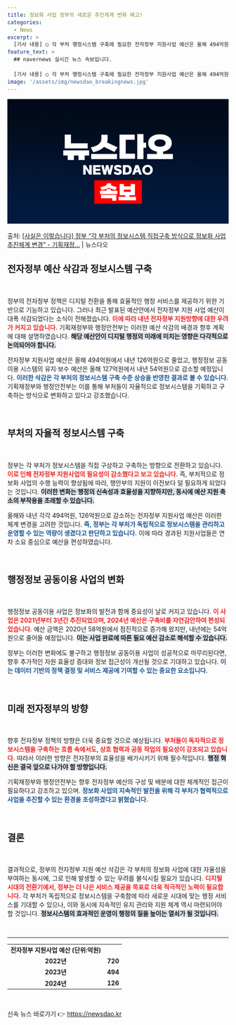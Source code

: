 ```yaml
---
title: 정보화 사업 정부의 새로운 추진체계 변화 예고!
categories:
  - News
excerpt: >
  [기사 내용] ○ 각 부처 행정시스템 구축에 필요한 전자정부 지원사업 예산은 올해 494억원에서 내년 126…
feature_text: >
  ## navernews 실시간 뉴스 속보입니다.

  [기사 내용] ○ 각 부처 행정시스템 구축에 필요한 전자정부 지원사업 예산은 올해 494억원에서 내년 126…
image: '/assets/img/newsdao_breakingnews.jpg'
---
```


![뉴스다오 속보](/assets/img/newsdao_breakingnews.jpg)

<p>출처: <a href="https://newsdao.kr/2656" rel="dofollow">[사실은 이렇습니다] 정부 “각 부처의 정보시스템 직접구축 방식으로 정보화 사업 추진체계 변경” - 기획재정…</a> | 뉴스다오</p>

<h2 data-ke-size="size26">전자정부 예산 삭감과 정보시스템 구축</h2>

<p data-ke-size="size16">&nbsp;</p>

정부의 전자정부 정책은 디지털 전환을 통해 효율적인 행정 서비스를 제공하기 위한 기반으로 기능하고 있습니다. 그러나 최근 발표된 예산안에서 전자정부 지원 사업 예산이 대폭 삭감되었다는 소식이 전해졌습니다. <b><span style="color: #ee2323;">이에 따라 내년 전자정부 지원방향에 대한 우려가 커지고 있습니다.</span></b> 기획재정부와 행정안전부는 이러한 예산 삭감의 배경과 향후 계획에 대해 설명하였습니다. <b><span style="background-color: #21538527;">해당 예산안이 디지털 행정의 미래에 미치는 영향은 다각적으로 논의되어야 합니다.</span></b>

전자정부 지원사업 예산은 올해 494억원에서 내년 126억원으로 줄었고, 행정정보 공동이용 시스템의 유지·보수 예산은 올해 127억원에서 내년 54억원으로 감소할 예정입니다. <b><span style="color: #1a5490;">이러한 삭감은 각 부처의 정보시스템 구축 수준 상승을 반영한 결과로 볼 수 있습니다.</span></b> 기획재정부와 행정안전부는 이를 통해 부처들이 자율적으로 정보시스템을 기획하고 구축하는 방식으로 변화하고 있다고 강조했습니다.

<p data-ke-size="size16">&nbsp;</p>

<h2 data-ke-size="size26">부처의 자율적 정보시스템 구축</h2>

<p data-ke-size="size16">&nbsp;</p>

정부는 각 부처가 정보시스템을 직접 구상하고 구축하는 방향으로 전환하고 있습니다. <b><span style="color: #ee2323;">이로 인해 전자정부 지원사업의 필요성이 감소했다고 보고 있습니다.</span></b> 즉, 부처적으로 정보화 사업의 수행 능력이 향상됨에 따라, 행안부의 지원이 이전보다 덜 필요하게 되었다는 것입니다. <b><span style="background-color: #21538527;">이러한 변화는 행정의 신속성과 효율성을 지향하지만, 동시에 예산 지원 축소의 부작용을 초래할 수 있습니다.</span></b>

올해와 내년 각각 494억원, 126억원으로 감소하는 전자정부 지원사업 예산은 이러한 체계 변경을 고려한 것입니다. <b><span style="color: #1a5490;">즉, 정부는 각 부처가 독립적으로 정보시스템을 관리하고 운영할 수 있는 역량이 생겼다고 판단하고 있습니다.</span></b> 이에 따라 경과된 지원사업들은 연차 소요 중심으로 예산을 편성하였습니다.

<p data-ke-size="size16">&nbsp;</p>

<h2 data-ke-size="size26">행정정보 공동이용 사업의 변화</h2>

<p data-ke-size="size16">&nbsp;</p>

행정정보 공동이용 사업은 정보화의 발전과 함께 중요성이 날로 커지고 있습니다. <b><span style="color: #ee2323;">이 사업은 2021년부터 3년간 추진되었으며, 2024년 예산은 구축비를 자연감안하여 편성되었습니다.</span></b> 예산 금액은 2020년 58억원에서 점진적으로 증가해 왔지만, 내년에는 54억원으로 줄어들 예정입니다. <b><span style="background-color: #21538527;">이는 사업 완료에 따른 필요 예산 감소로 해석할 수 있습니다.</span></b>

정부는 이러한 변화에도 불구하고 행정정보 공동이용 사업이 성공적으로 마무리된다면, 향후 추가적인 자원 효율성 증대와 정보 접근성이 개선될 것으로 기대하고 있습니다. <b><span style="color: #1a5490;">이는 데이터 기반의 정책 결정 및 서비스 제공에 기여할 수 있는 중요한 요소입니다.</span></b>

<p data-ke-size="size16">&nbsp;</p>

<h2 data-ke-size="size26">미래 전자정부의 방향</h2>

<p data-ke-size="size16">&nbsp;</p>

향후 전자정부 정책의 방향은 더욱 중요할 것으로 예상됩니다. <b><span style="color: #ee2323;">부처들이 독자적으로 정보시스템을 구축하는 흐름 속에서도, 상호 협력과 공동 작업의 필요성이 강조되고 있습니다.</span></b> 따라서 이러한 방향은 전자정부의 효율성을 배가시키기 위해 필수적입니다. <b><span style="background-color: #21538527;">행정 혁신은 결국 앞으로 나가야 할 방향입니다.</span></b>

기획재정부와 행정안전부는 향후 전자정부 예산의 구성 및 배분에 대한 체계적인 접근이 필요하다고 강조하고 있으며. <b><span style="color: #1a5490;">정보화 사업의 지속적인 발전을 위해 각 부처가 협력적으로 사업을 추진할 수 있는 환경을 조성하겠다고 밝혔습니다.</span></b>

<p data-ke-size="size16">&nbsp;</p>

<h2 data-ke-size="size26">결론</h2>

<p data-ke-size="size16">&nbsp;</p>

결과적으로, 정부의 전자정부 지원 예산 삭감은 각 부처의 정보화 사업에 대한 자율성을 부여하는 동시에, 그로 인해 발생할 수 있는 우려를 불식시킬 필요가 있습니다. <b><span style="color: #ee2323;">디지털 시대의 전환기에서, 정부는 더 나은 서비스 제공을 목표로 더욱 적극적인 노력이 필요합니다.</span></b> 각 부처가 독립적으로 정보시스템을 구축함에 따라 새로운 시대에 맞는 행정 서비스를 기대할 수 있으나, 이와 동시에 지속적인 유지 관리와 지원 체계 역시 마련되어야 할 것입니다. <b><span style="background-color: #21538527;">정보시스템의 효과적인 운영이 행정의 질을 높이는 열쇠가 될 것입니다.</span></b>

<p data-ke-size="size16">&nbsp;</p>

<hr />

<table>
  <tr>
    <td style="text-align: center; height: 17px;"><b>전자정부 지원사업 예산 (단위:억원)</b></td>
  </tr>
  <tr>
    <td style="text-align: center; height: 17px;"><b>2022년</b></td>
    <td style="text-align: center; height: 17px;"><b>720</b></td>
  </tr>
  <tr>
    <td style="text-align: center; height: 17px;"><b>2023년</b></td>
    <td style="text-align: center; height: 17px;"><b>494</b></td>
  </tr>
  <tr>
    <td style="text-align: center; height: 17px;"><b>2024년</b></td>
    <td style="text-align: center; height: 17px;"><b>126</b></td>
  </tr>
</table> 

<p data-ke-size="size16">&nbsp;</p> 

신속 뉴스 바로가기 👉 <a href="https://newsdao.kr" rel="dofollow">https://newsdao.kr</a>


